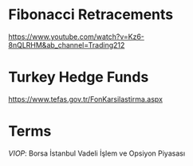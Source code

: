 # Fibonacci Retracements
https://www.youtube.com/watch?v=Kz6-8nQLRHM&ab_channel=Trading212

# Turkey Hedge Funds
https://www.tefas.gov.tr/FonKarsilastirma.aspx


# Terms
*VIOP*: Borsa İstanbul Vadeli İşlem ve Opsiyon Piyasası
